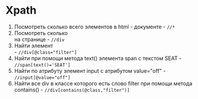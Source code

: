 # Xpath
 1. Посмотреть сколько всего элементов в html - документе - `//*`
 2. Посмотреть сколько <div> на странице - `//div`
 3. Найти элемент <div class="filter"> - `//div[@class="filter"]`
 4. Найти при помощи метода text() элемента span с текстом SEAT - `//span[text()='SEAT']`
 5. Найти по атрибуту элемент input с атрибутом value="off" - `//input[@value="off"]`
 6. Найти все div в классе которого есть слово filter при помощи метода contains() - `//div[contains(@class,"filter")]`
